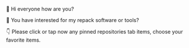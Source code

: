 👋 Hi everyone how are you?

👀 You have interested for my repack software or tools?  

👇 Please click or tap now any pinned repositories tab items, choose your favorite items.

<!---
RaptorRepack/RaptorRepack is a ✨ special ✨ repository because its `README.md` (this file) appears on your GitHub profile.
You can click the Preview link to take a look at your changes.
--->
